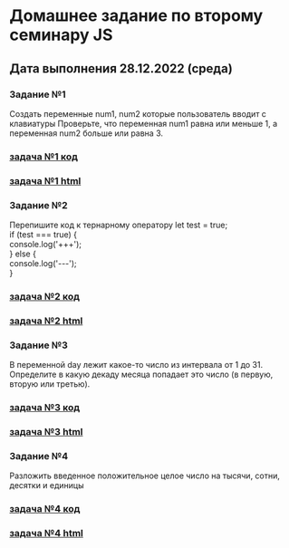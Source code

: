 # Домашнее задание по второму семинару JS

## Дата выполнения 28.12.2022 (среда)


### Задание №1

Создать переменные num1, num2 которые пользователь вводит с клавиатуры
Проверьте, что переменная num1 равна или меньше 1, а переменная num2 больше или равна 3.



### [задача №1 код](https://github.com/olegsamy/2DZ_JS/blob/main/hw2_1.html) 

### [задача №1 html](https://olegsamy.github.io/2DZ_JS/hw2_1.html)



### Задание №2


 Перепишите код к тернарному оператору
let test = true; \
if (test === true) { \
     console.log('+++'); \
} else { \
   console.log('---'); \
}



### [задача №2 код](https://github.com/olegsamy/2DZ_JS/blob/main/hw2_2.html) 

### [задача №2 html](https://olegsamy.github.io/2DZ_JS/hw2_2.html)



### Задание №3

В переменной day лежит какое-то число из интервала от 1 до 31. Определите в какую декаду месяца попадает это число (в первую, вторую или третью).


### [задача №3 код](https://github.com/olegsamy/2DZ_JS/blob/main/hw2_3.html) 

### [задача №3 html](https://olegsamy.github.io/2DZ_JS/hw2_3.html)



### Задание №4

Разложить введенное положительное целое число на тысячи, сотни, десятки и единицы

### [задача №4 код](https://github.com/olegsamy/2DZ_JS/blob/main/hw2_4.html) 

### [задача №4 html](https://olegsamy.github.io/2DZ_JS/hw2_4.html)
